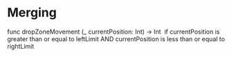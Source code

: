 # Merging

func dropZoneMovement (_ currentPosition: Int) -> Int
&nbsp;if currentPosition is greater than or equal to leftLimit AND currentPosition is less than or equal to rightLimit


